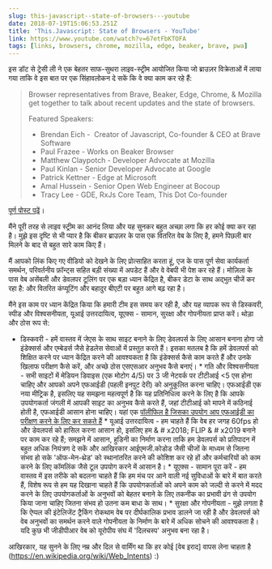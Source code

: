 ```yaml
---
slug: this-javascript--state-of-browsers---youtube
date: 2018-07-19T15:06:53.251Z
title: 'This.Javascript: State of Browsers - YouTube'
link: https://www.youtube.com/watch?v=67etFbKTOFA
tags: [links, browsers, chrome, mozilla, edge, beaker, brave, pwa]
---
```

इस डॉट से ट्रेसी ली ने एक बेहतर साफ-सुथरा लाइव-स्ट्रीम आयोजित किया जो ब्राउज़र विक्रेताओं में लाया गया ताकि वे इस बात पर एक सिंहावलोकन दे सकें कि वे क्या काम कर रहे हैं:

> Browser representatives from Brave, Beaker, Edge, Chrome, & Mozilla get together to talk about recent updates and the state of browsers.
> 
> Featured Speakers:
> 
> + Brendan Eich - &#x00a0;Creator of Javascript, Co-founder & CEO at Brave Software
> + Paul Frazee - Works on Beaker Browser
> + Matthew Claypotch - Developer Advocate at Mozilla
> + Paul Kinlan - Senior Developer Advocate at Google
> + Patrick Kettner - Edge at Microsoft
> + Amal Hussein - Senior Open Web Engineer at Bocoup
> + Tracy Lee - GDE,&#x2008;RxJs&#x2008;Core&#x2008;Team, This Dot Co-founder


[पूर्ण पोस्ट पढ़ें](https://www.youtube.com/watch?v=67etFbKTOFA)।

मैंने पूरी तरह से लाइव स्ट्रीम का आनंद लिया और यह सुनकर बहुत अच्छा लगा कि हर कोई क्या कर रहा है। मुझे इस दृष्टि से भी प्यार है कि बीकर ब्राउज़र के पास एक वितरित वेब के लिए है, हमने पिछली बार मिलने के बाद से बहुत सारे काम किए हैं।

मैं आपको लिंक किए गए वीडियो को देखने के लिए प्रोत्साहित करता हूं, एज के पास पूर्ण सेवा कार्यकर्ता समर्थन, परिवर्तनीय फ़ॉन्ट्स सहित बड़ी संख्या में अपडेट हैं और वे वेबपी भी पेश कर रहे हैं। मोज़िला के पास वेब असेंबली और डेवलपर टूलिंग पर एक बड़ा ध्यान केंद्रित है, बीकर डेटा के साथ अद्भुत चीजें कर रहा है: और वितरित कंप्यूटिंग और बहादुर बीएटी पर बहुत आगे बढ़ रहा है।

मैंने इस काम पर ध्यान केंद्रित किया कि हमारी टीम इस समय कर रही है, और यह व्यापक रूप से डिस्कवरी, स्पीड और विश्वसनीयता, यूआई उत्तरदायित्व, यूएक्स - सामान, सुरक्षा और गोपनीयता प्राप्त करें। थोड़ा और ठोस रूप से:

* डिस्कवरी - हमें वास्तव में जेएस के साथ साइट बनाने के लिए डेवलपर्स के लिए आसान बनाना होगा जो इंडेक्सर्स और एम्बेडर्स जैसे हेडलेस सेवाओं में प्रस्तुत करते हैं। इसका मतलब है कि हमें डेवलपर्स को शिक्षित करने पर ध्यान केंद्रित करने की आवश्यकता है कि इंडेक्सर्स कैसे काम करते हैं और उनके खिलाफ परीक्षण कैसे करें, और अच्छे ठोस एसएसआर अनुभव कैसे बनाएं। * गति और विश्वसनीयता - सभी साइटों में मेडियन डिवाइस (एक मोटोग 4/5) पर 3 जी नेटवर्क पर टीटीआई <5 एस होना चाहिए और आपको अपने एफआईडी (पहली इनपुट देरी) को अनुकूलित करना चाहिए। एफआईडी एक नया मीट्रिक है, इसलिए यह समझना महत्वपूर्ण है कि यह प्रतिनिधित्व करने के लिए है कि आपके उपयोगकर्ता जंगली में आपकी साइट का अनुभव कैसे करते हैं, जहां टीटीआई को मापने में कठिनाई होती है, एफआईडी आसान होना चाहिए। यहां एक [पॉलीफिल है जिसका उपयोग आप एफआईडी का परीक्षण करने के लिए कर सकते हैं](github.com/GoogleChromeLabs/first-input-delay) * यूआई उत्तरदायित्व - हम चाहते हैं कि वेब हर जगह 60fps हो और डेवलपर्स को हासिल करना आसान हो, इसलिए हम & # x2018; FLIP & # x2019 बनाने पर काम कर रहे हैं; समझने में आसान, हुडिनी का निर्माण करना ताकि हम डेवलपर्स को प्रतिपादन में बहुत अधिक नियंत्रण दे सकें और आखिरकार आईएमजी.कोडोड जैसी चीजों के माध्यम से जितना संभव हो सके 'ऑफ-मेन-थ्रेड' को स्थानांतरित करने की कोशिश कर रहे हों और कर्मचारियों को काम करने के लिए कॉमलिंक जैसे टूल उपयोग करने में आसान है। * यूएक्स - सामान पूरा करें - हम वास्तव में इस तरीके को बदलना चाहते हैं कि हम मंच पर आने वाली नई सुविधाओं के बारे में बात करते हैं, विशेष रूप से हम यह दिखाना चाहते हैं कि उपयोगकर्ताओं को अपने काम को जल्दी से करने में मदद करने के लिए उपयोगकर्ताओं के अनुभवों को बेहतर बनाने के लिए तकनीक का प्रभावी ढंग से उपयोग किया जाना चाहिए जितना संभव हो उतना कम बाधा के साथ। * सुरक्षा और गोपनीयता - मुझे लगता है कि ऐप्पल की इंटेलिजेंट ट्रैकिंग रोकथाम वेब पर दीर्घकालिक प्रभाव डालने जा रही है और डेवलपर्स को वेब अनुभवों का समर्थन करने वाले गोपनीयता के निर्माण के बारे में अधिक सोचने की आवश्यकता है। यदि कुछ भी जीडीपीआर वेब को यूरोपीय संघ में 'दिलचस्प' अनुभव बना रहा है।

आखिरकार, यह सुनने के लिए नम्र और दिल से वार्मिंग था कि हर कोई [वेब इराद] वापस लेना चाहता है (https://en.wikipedia.org/wiki/Web_Intents) :)
